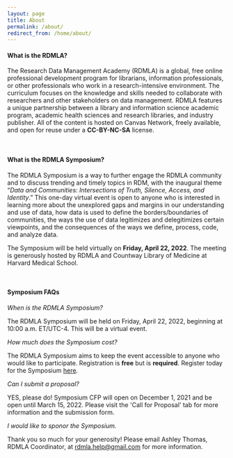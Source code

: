 ```yaml
---
layout: page
title: About
permalink: /about/
redirect_from: /home/about/
---
```


#### What is the RDMLA?

The Research Data Management Academy (RDMLA) is a global, free online professional development program for librarians, information professionals, or other professionals who work in a research-intensive environment. The curriculum focuses on the knowledge and skills needed to collaborate with researchers and other stakeholders on data management. RDMLA features a unique partnership between a library and information science academic program, academic health sciences and research libraries, and industry publisher. All of the content is hosted on Canvas Network, freely available, and open for reuse under a **CC-BY-NC-SA** license.

<br>

#### What is the RDMLA Symposium?

The RDMLA Symposium is a way to further engage the RDMLA community and to discuss trending and timely topics in RDM, with the inaugural theme “_Data and Communities: Intersections of Truth, Silence, Access, and Identity_.” This one-day virtual event is open to anyone who is interested in learning more about the unexplored gaps and margins in our understanding and use of data, how data is used to define the borders/boundaries of communities, the ways the use of data legitimizes and delegitimizes certain viewpoints, and the consequences of the ways we define, process, code, and analyze data.

The Symposium will be held virtually on **Friday, April 22, 2022**. The meeting is generously hosted by RDMLA and Countway Library of Medicine at Harvard Medical School. 

<br>

#### Symposium FAQs

*When is the RDMLA Symposium?* 

The RDMLA Symposium will be held on Friday, April 22, 2022, beginning at 10:00 a.m. ET/UTC-4. This will be a virtual event. 

*How much does the Symposium cost?* 

The RDMLA Symposium aims to keep the event accessible to anyone who would like to participate. Registration is **free** but is **required**. Register today for the Symposium <a href="https://whova.com/portal/registration/rdmla_202108/" target="_blank">here</a>.

*Can I submit a proposal?*

YES, please do! Symposium CFP will open on December 1, 2021 and be open until March 15, 2022. Please visit the 'Call for Proposal' tab for more information and the submission form.

*I would like to sponor the Symposium.*

Thank you so much for your generosity! Please email Ashley Thomas, RDMLA Coordinator, at rdmla.help@gmail.com for more information.
